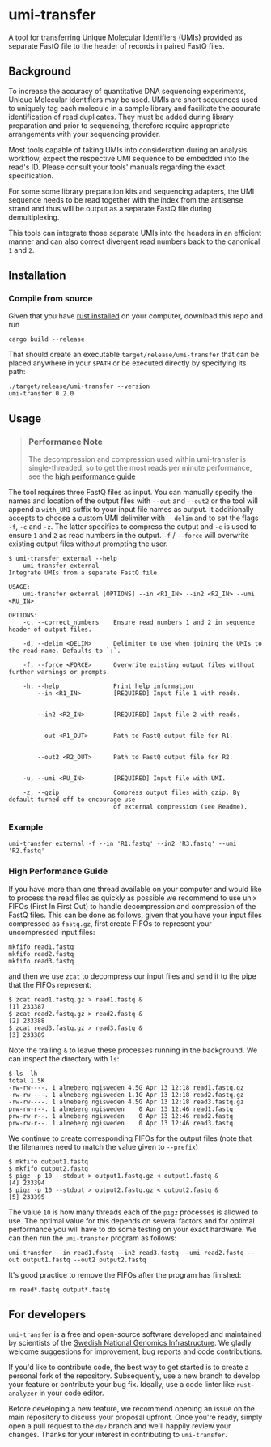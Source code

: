 # umi-transfer

A tool for transferring Unique Molecular Identifiers (UMIs) provided as separate FastQ file to the header of records in paired FastQ files.

## Background

To increase the accuracy of quantitative DNA sequencing experiments, Unique Molecular Identifiers may be used. UMIs are short sequences used to uniquely tag each molecule in a sample library and facilitate the accurate identification of read duplicates. They must be added during library preparation and prior to sequencing, therefore require appropriate arrangements with your sequencing provider.

Most tools capable of taking UMIs into consideration during an analysis workflow, expect the respective UMI sequence to be embedded into the read's ID. Please consult your tools' manuals regarding the exact specification.

For some some library preparation kits and sequencing adapters, the UMI sequence needs to be read together with the index from the antisense strand and thus will be output as a separate FastQ file during demultiplexing.

This tools can integrate those separate UMIs into the headers in an efficient manner and can also correct divergent read numbers back to the canonical `1` and `2`.

## Installation

### Compile from source

Given that you have [rust installed](https://www.rust-lang.org/tools/install) on your computer, download this repo and run

```shell
cargo build --release
```

That should create an executable `target/release/umi-transfer` that can be placed anywhere in your `$PATH` or be executed directly by specifying its path:

```shell
./target/release/umi-transfer --version
umi-transfer 0.2.0
```

## Usage

>### Performance Note
>
>The decompression and compression used within umi-transfer is single-threaded, so to get the most reads per minute performance, see the [high performance guide](#high-performance-guide)

The tool requires three FastQ files as input. You can manually specify the names and location of the output files with `--out` and `--out2` or the tool will append a `with_UMI` suffix to your input file names as output. It additionally accepts to choose a custom UMI delimiter with `--delim` and to set the flags `-f`, `-c` and `-z`. The latter specifies to compress the output and `-c` is used to ensure `1` and `2` as read numbers in the output. `-f` / `--force` will overwrite existing output files without prompting the user.

```raw
$ umi-transfer external --help
    umi-transfer-external
Integrate UMIs from a separate FastQ file

USAGE:
    umi-transfer external [OPTIONS] --in <R1_IN> --in2 <R2_IN> --umi <RU_IN>

OPTIONS:
    -c, --correct_numbers    Ensure read numbers 1 and 2 in sequence header of output files.

    -d, --delim <DELIM>      Delimiter to use when joining the UMIs to the read name. Defaults to `:`.

    -f, --force <FORCE>      Overwrite existing output files without further warnings or prompts.

    -h, --help               Print help information
        --in <R1_IN>         [REQUIRED] Input file 1 with reads.


        --in2 <R2_IN>        [REQUIRED] Input file 2 with reads.


        --out <R1_OUT>       Path to FastQ output file for R1.


        --out2 <R2_OUT>      Path to FastQ output file for R2.


    -u, --umi <RU_IN>        [REQUIRED] Input file with UMI.

    -z, --gzip               Compress output files with gzip. By default turned off to encourage use
                             of external compression (see Readme).
```

### Example

```shell
umi-transfer external -f --in 'R1.fastq' --in2 'R3.fastq' --umi 'R2.fastq'
```

### High Performance Guide

If you have more than one thread available on your computer and would like to process the read files as quickly as possible we recommend to use unix FIFOs (First In First Out) to handle decompression and compression of the FastQ files.
This can be done as follows, given that you have your input files compressed as `fastq.gz`, first create FIFOs to represent your uncompressed input files:

```shell
mkfifo read1.fastq
mkfifo read2.fastq
mkfifo read3.fastq
```

and then we use `zcat` to decompress our input files and send it to the pipe that the FIFOs represent:

```shell
$ zcat read1.fastq.gz > read1.fastq &
[1] 233387
$ zcat read2.fastq.gz > read2.fastq &
[2] 233388
$ zcat read3.fastq.gz > read3.fastq &
[3] 233389
```

Note the trailing `&` to leave these processes running in the background. We can inspect the directory with `ls`:

```shell
$ ls -lh
total 1.5K
-rw-rw----. 1 alneberg ngisweden 4.5G Apr 13 12:18 read1.fastq.gz
-rw-rw----. 1 alneberg ngisweden 1.1G Apr 13 12:18 read2.fastq.gz
-rw-rw----. 1 alneberg ngisweden 4.5G Apr 13 12:18 read3.fastq.gz
prw-rw-r--. 1 alneberg ngisweden    0 Apr 13 12:46 read1.fastq
prw-rw-r--. 1 alneberg ngisweden    0 Apr 13 12:46 read2.fastq
prw-rw-r--. 1 alneberg ngisweden    0 Apr 13 12:46 read3.fastq
```

We continue to create corresponding FIFOs for the output files (note that the filenames need to match the value given to `--prefix`)

```shell
$ mkfifo output1.fastq
$ mkfifo output2.fastq
$ pigz -p 10 --stdout > output1.fastq.gz < output1.fastq &
[4] 233394
$ pigz -p 10 --stdout > output2.fastq.gz < output2.fastq &
[5] 233395
```

The value `10` is how many threads each of the `pigz` processes is allowed to use.
The optimal value for this depends on several factors and for optimal performance you will have to do some testing on your exact hardware.
We can then run the `umi-transfer` program as follows:

```shell
umi-transfer --in read1.fastq --in2 read3.fastq --umi read2.fastq --out output1.fastq --out2 output2.fastq
```

It's good practice to remove the FIFOs after the program has finished:

```shell
rm read*.fastq output*.fastq
```

## For developers

`umi-transfer` is a free and open-source software developed and maintained by scientists of the [Swedish National Genomics Infrastructure](https://ngisweden.scilifelab.se). We gladly welcome suggestions for improvement, bug reports and code contributions.

If you'd like to contribute code, the best way to get started is to create a personal fork of the repository. Subsequently, use a new branch to develop your feature or contribute your bug fix. Ideally, use a code linter like `rust-analyzer` in your code editor.

Before developing a new feature, we recommend opening an issue on the main repository to discuss your proposal upfront. Once you're ready, simply open a pull request to the `dev` branch and we'll happily review your changes. Thanks for your interest in contributing to `umi-transfer`.

